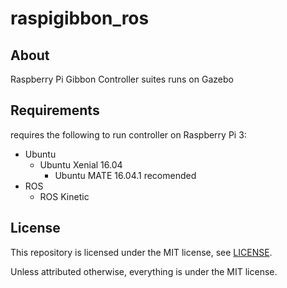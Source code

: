 # raspigibbon_ros

## About

Raspberry Pi Gibbon Controller suites runs on Gazebo

## Requirements

requires the following to run controller on Raspberry Pi 3:

* Ubuntu
  * Ubuntu Xenial 16.04
    * Ubuntu MATE 16.04.1 recomended
* ROS
  * ROS Kinetic

## License

This repository is licensed under the MIT license, see [LICENSE]( ./LICENSE ).

Unless attributed otherwise, everything is under the MIT license.

